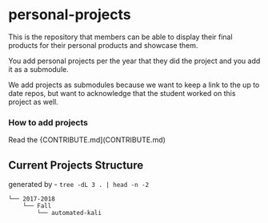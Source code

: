 # personal-projects
This is the repository that members can be able to display their final products for their personal products and showcase them.

You add personal projects per the year that they did the project and you add it as a submodule.

We add projects as submodules because we want to keep a link to the up to date repos, but want to acknowledge that the student worked on this project as well.

### How to add projects

Read the {CONTRIBUTE.md](CONTRIBUTE.md)

## Current Projects Structure

generated by - `tree -dL 3 . | head -n -2`

```
└── 2017-2018
    └── Fall
        └── automated-kali
```
